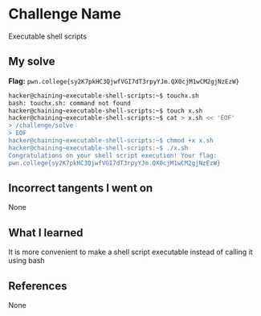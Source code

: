 # Challenge Name
Executable shell scripts

## My solve
**Flag:** `pwn.college{sy2K7pkHC3QjwfVGI7dT3rpyYJm.QX0cjM1wCM2gjNzEzW}`

```bash
hacker@chaining~executable-shell-scripts:~$ touchx.sh
bash: touchx.sh: command not found
hacker@chaining~executable-shell-scripts:~$ touch x.sh
hacker@chaining~executable-shell-scripts:~$ cat > x.sh << 'EOF'
> /challenge/solve
> EOF
hacker@chaining~executable-shell-scripts:~$ chmod +x x.sh
hacker@chaining~executable-shell-scripts:~$ ./x.sh
Congratulations on your shell script execution! Your flag:
pwn.college{sy2K7pkHC3QjwfVGI7dT3rpyYJm.QX0cjM1wCM2gjNzEzW}
```
## Incorrect tangents I went on
None

## What I learned
It is more convenient to make a shell script executable instead of calling it using bash

## References
None
